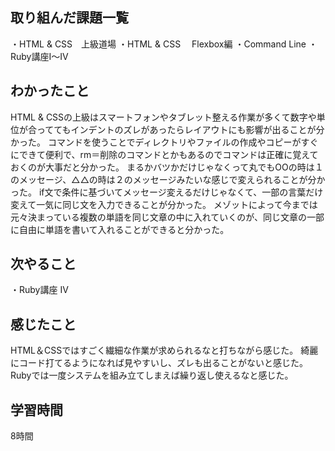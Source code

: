 ## 取り組んだ課題一覧
・HTML & CSS　上級道場
・HTML & CSS　 Flexbox編
・Command Line
・Ruby講座I〜IV

## わかったこと
HTML & CSSの上級はスマートフォンやタブレット整える作業が多くて数字や単位が合っててもインデントのズレがあったらレイアウトにも影響が出ることが分かった。
コマンドを使うことでディレクトリやファイルの作成やコピーがすぐにできて便利で、rm＝削除のコマンドとかもあるのでコマンドは正確に覚えておくのが大事だと分かった。
まるかバツかだけじゃなくって丸でもOOの時は１のメッセージ、△△の時は２のメッセージみたいな感じで変えられることが分かった。
if文で条件に基づいてメッセージ変えるだけじゃなくて、一部の言葉だけ変えて一気に同じ文を入力できることが分かった。
メゾットによって今までは元々決まっている複数の単語を同じ文章の中に入れていくのが、同じ文章の一部に自由に単語を書いて入れることができると分かった。

## 次やること
・Ruby講座 IV

## 感じたこと
HTML＆CSSではすごく繊細な作業が求められるなと打ちながら感じた。
綺麗にコード打てるようになれば見やすいし、ズレも出ることがないと感じた。
Rubyでは一度システムを組み立てしまえば繰り返し使えるなと感じた。

## 学習時間
8時間
